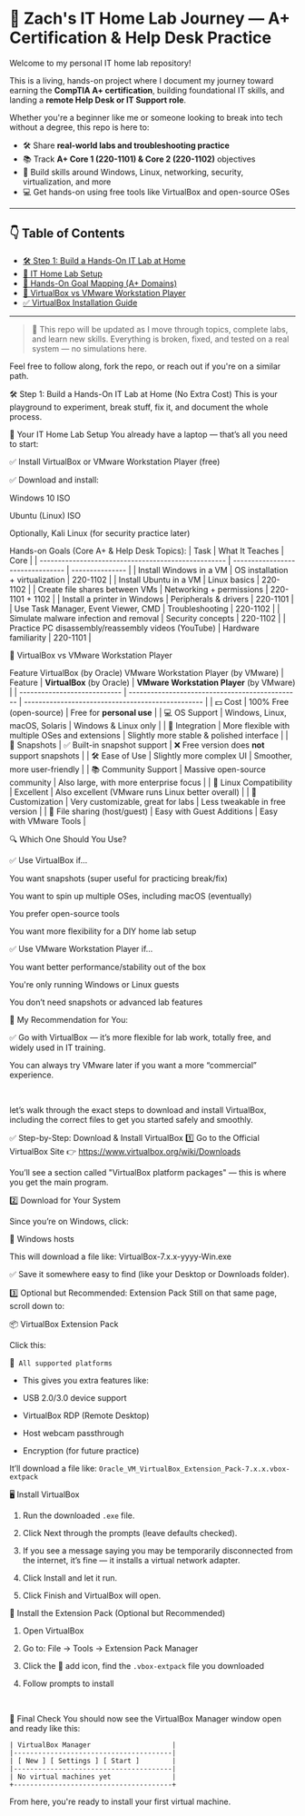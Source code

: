 # 🧠 Zach's IT Home Lab Journey — A+ Certification & Help Desk Practice

Welcome to my personal IT home lab repository!

This is a living, hands-on project where I document my journey toward earning the **CompTIA A+ certification**, building foundational IT skills, and landing a **remote Help Desk or IT Support role**.

Whether you're a beginner like me or someone looking to break into tech without a degree, this repo is here to:
- 🛠️ Share **real-world labs and troubleshooting practice**
- 📚 Track **A+ Core 1 (220-1101) & Core 2 (220-1102)** objectives
- 🎯 Build skills around Windows, Linux, networking, security, virtualization, and more
- 💻 Get hands-on using free tools like VirtualBox and open-source OSes

---

## 👇 Table of Contents

- [🛠️ Step 1: Build a Hands-On IT Lab at Home](#-step-1-build-a-hands-on-it-lab-at-home-no-extra-cost)
- [🧰 IT Home Lab Setup](#-your-it-home-lab-setup)
- [🎯 Hands-On Goal Mapping (A+ Domains)](#hands-on-goals-core-a--help-desk-topics)
- [🥊 VirtualBox vs VMware Workstation Player](#-virtualbox-vs-vmware-workstation-player)
- [✅ VirtualBox Installation Guide](#-step-by-step-download--install-virtualbox)

---

> 🔁 This repo will be updated as I move through topics, complete labs, and learn new skills. Everything is broken, fixed, and tested on a real system — no simulations here.

Feel free to follow along, fork the repo, or reach out if you're on a similar path.



🛠️ Step 1: Build a Hands-On IT Lab at Home (No Extra Cost)
This is your playground to experiment, break stuff, fix it, and document the whole process.

🧰 Your IT Home Lab Setup
You already have a laptop — that’s all you need to start:

✅ Install VirtualBox or VMware Workstation Player (free)

✅ Download and install:

Windows 10 ISO

Ubuntu (Linux) ISO

Optionally, Kali Linux (for security practice later)

Hands-on Goals (Core A+ & Help Desk Topics):
| Task                                                | What It Teaches                  | Core            |
| --------------------------------------------------- | -------------------------------- | --------------- |
| Install Windows in a VM                             | OS installation + virtualization | 220-1102        |
| Install Ubuntu in a VM                              | Linux basics                     | 220-1102        |
| Create file shares between VMs                      | Networking + permissions         | 220-1101 + 1102 |
| Install a printer in Windows                        | Peripherals & drivers            | 220-1101        |
| Use Task Manager, Event Viewer, CMD                 | Troubleshooting                  | 220-1102        |
| Simulate malware infection and removal              | Security concepts                | 220-1102        |
| Practice PC disassembly/reassembly videos (YouTube) | Hardware familiarity             | 220-1101        |



🥊 VirtualBox vs VMware Workstation Player

Feature	VirtualBox (by Oracle)	VMware Workstation Player (by VMware)
| Feature                      | **VirtualBox** (by Oracle)                      | **VMware Workstation Player** (by VMware)         |
| ---------------------------- | ----------------------------------------------- | ------------------------------------------------- |
| 💵 Cost                      | 100% Free (open-source)                         | Free for **personal use**                         |
| 💻 OS Support                | Windows, Linux, macOS, Solaris                  | Windows & Linux only                              |
| 🧩 Integration               | More flexible with multiple OSes and extensions | Slightly more stable & polished interface         |
| 🧪 Snapshots                 | ✅ Built-in snapshot support                     | ❌ Free version does **not** support snapshots     |
| 🛠️ Ease of Use              | Slightly more complex UI                        | Smoother, more user-friendly                      |
| 📚 Community Support         | Massive open-source community                   | Also large, with more enterprise focus            |
| 🐧 Linux Compatibility       | Excellent                                       | Also excellent (VMware runs Linux better overall) |
| 🧰 Customization             | Very customizable, great for labs               | Less tweakable in free version                    |
| 💾 File sharing (host/guest) | Easy with Guest Additions                       | Easy with VMware Tools                            |


🔍 Which One Should You Use?

✅ Use VirtualBox if...

You want snapshots (super useful for practicing break/fix)

You want to spin up multiple OSes, including macOS (eventually)

You prefer open-source tools

You want more flexibility for a DIY home lab setup

✅ Use VMware Workstation Player if...

You want better performance/stability out of the box

You're only running Windows or Linux guests

You don’t need snapshots or advanced lab features

🏁 My Recommendation for You:

✅ Go with VirtualBox — it’s more flexible for lab work, totally free, and widely used in IT training.

You can always try VMware later if you want a more “commercial” experience.

</br>

let’s walk through the exact steps to download and install VirtualBox, including the correct files to get you started safely and smoothly.

✅ Step-by-Step: Download & Install VirtualBox
1️⃣ Go to the Official VirtualBox Site
👉 https://www.virtualbox.org/wiki/Downloads

You’ll see a section called "VirtualBox platform packages" — this is where you get the main program.

2️⃣ Download for Your System

Since you’re on Windows, click:

🔵 Windows hosts

This will download a file like:
VirtualBox-7.x.x-yyyy-Win.exe

✅ Save it somewhere easy to find (like your Desktop or Downloads folder).

3️⃣ Optional but Recommended: Extension Pack
Still on that same page, scroll down to:

📦 VirtualBox Extension Pack

Click this:

🔗``` All supported platforms```

- This gives you extra features like:

- USB 2.0/3.0 device support

- VirtualBox RDP (Remote Desktop)

- Host webcam passthrough

- Encryption (for future practice)

It’ll download a file like:
```Oracle_VM_VirtualBox_Extension_Pack-7.x.x.vbox-extpack```

🖥️ Install VirtualBox

1. Run the downloaded ```.exe``` file.

2. Click Next through the prompts (leave defaults checked).

3. If you see a message saying you may be temporarily disconnected from the internet, it’s fine — it installs a virtual network adapter.

4. Click Install and let it run.

5. Click Finish and VirtualBox will open.

🔌 Install the Extension Pack (Optional but Recommended)
1. Open VirtualBox

2. Go to: File → Tools → Extension Pack Manager

3. Click the 📂 add icon, find the ```.vbox-extpack``` file you downloaded

4. Follow prompts to install

</br>

🧪 Final Check
You should now see the VirtualBox Manager window open and ready like this:

```+---------------------------------------+
| VirtualBox Manager                    |
|---------------------------------------|
| [ New ] [ Settings ] [ Start ]        |
|---------------------------------------|
| No virtual machines yet               |
+---------------------------------------+
```
From here, you're ready to install your first virtual machine.
